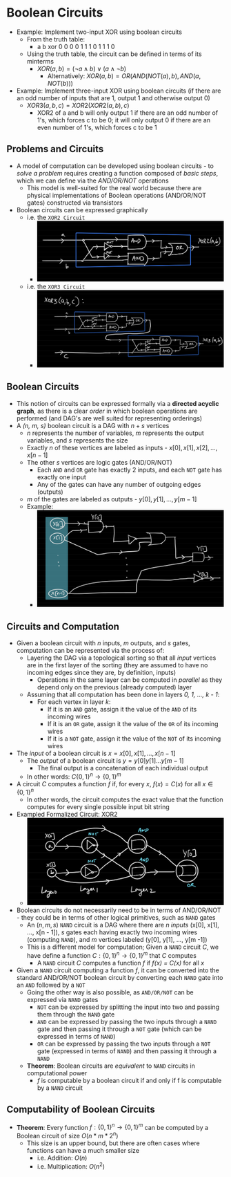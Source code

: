 # Boolean Circuits
- Example: Implement two-input XOR using boolean circuits
  - From the truth table:
    - a b xor
      0 0 0
      0 1 1
      1 0 1
      1 1 0
  - Using the truth table, the circuit can be defined in terms of its minterms
    - $XOR(a, b) = (\neg a \land b) \lor (a \land \neg b)$
      - Alternatively: $XOR(a, b) = OR(AND(NOT(a), b), AND(a, NOT(b)))$
- Example: Implement three-input XOR using boolean circuits (if there are an odd number of inputs that are 1, output 1 and otherwise output 0)
  - $XOR3(a, b, c) = XOR2(XOR2(a, b), c)$
    - XOR2 of a and b will only output 1 if there are an odd number of 1's, which forces c to be 0; it will only output 0 if there are an even number of 1's, which forces c to be 1
## Problems and Circuits
- A model of computation can be developed using boolean circuits - to *solve a problem* requires creating a function composed of *basic steps*, which we can define via the *AND/OR/NOT* operations
  - This model is well-suited for the real world because there are physical implementations of Boolean operations (AND/OR/NOT gates) constructed via transistors
- Boolean circuits can be expressed graphically
  - i.e. the `XOR2 Circuit`
    - ![XOR2](./Images/XOR2_Circuit.png)
  - i.e. the `XOR3 Circuit`
    - ![XOR3](./Images/XOR3_Circuit.png)
## Boolean Circuits
- This notion of circuits can be expressed formally via a **directed acyclic graph**, as there is a clear *order* in which boolean operations are performed (and DAG's are well suited for representing orderings)
- A *(n, m, s)* boolean circuit is a DAG with $n + s$ vertices
  - *n* represents the number of variables, *m* represents the output variables, and *s* represents the size
  - Exactly *n* of these vertices are labeled as inputs - $x[0], x[1], x[2], ..., x[n - 1]$
  - The other *s* vertices are logic gates (AND/OR/NOT)
    - Each `AND` and `OR` gate has exactly 2 inputs, and each `NOT` gate has exactly one input
    - Any of the gates can have any number of outgoing edges (outputs)
  - *m* of the gates are labeled as outputs - $y[0], y[1], ..., y[m - 1]$
  - Example: 
    - ![Boolean Circuit Example](./Images/Boolean_Circuit_Example.png)
## Circuits and Computation
- Given a boolean circuit with *n* inputs, *m* outputs, and *s* gates, computation can be represented via the process of:
  - Layering the DAG via a topological sorting so that all *input* vertices are in the first layer of the sorting (they are assumed to have no incoming edges since they are, by definition, inputs)
    - Operations in the same layer can be computed in *parallel* as they depend only on the previous (already computed) layer
  - Assuming that all computation has been done in layers *0, 1, ..., k - 1*:
    - For each vertex in layer *k*:
      - If it is an `AND` gate, assign it the value of the `AND` of its incoming wires
      - If it is an `OR` gate, assign it the value of the `OR` of its incoming wires
      - If it is a `NOT` gate, assign it the value of the `NOT` of its incoming wires
- The *input* of a boolean circuit is $x = x[0], x[1], ..., x[n - 1]$
  - The *output* of a boolean circuit is $y = y[0]y[1]...y[m-1]$
    - The final output is a concatenation of each individual output
  - In other words: $C \{0, 1\}^n \rightarrow \{0, 1\}^m$
- A circuit *C* computes a function *f* if, for every *x*, $f(x) = C(x)$ for all $x \in \{0, 1\}^n$
  - In other words, the circuit computes the exact value that the function computes for every single possible input bit string
- Exampled Formalized Circuit: XOR2
  - ![XOR2 Formal Circuit](./Images//Formal_Circuit_Example.png)
- Boolean circuits do not necessarily need to be in terms of AND/OR/NOT - they could be in terms of other logical primitives, such as `NAND` gates
  - An $(n, m, s)$ `NAND` circuit is a DAG where there are *n inputs* (x[0], x[1], ..., x[n - 1]), *s* gates each having exactly two incoming wires (computing `NAND`), and *m* vertices labeled (y[0], y[1], ..., y[m -1])
  - This is a different model for computation; Given a `NAND` circuit *C*, we have define a function $C: \{0, 1\}^n \rightarrow \{0, 1\}^m$ that $C$ computes
    - A `NAND` circuit *C* computes a function *f* if *f(x) = C(x)* for all *x*
- Given a `NAND` circuit computing a function *f*, it can be converted into the standard AND/OR/NOT boolean circuit by converting each `NAND` gate into an `AND` followed by a `NOT`
  - Going the other way is also possible, as `AND/OR/NOT` can be expressed via `NAND` gates
    - `NOT` can be expressed by splitting the input into two and passing them through the `NAND` gate
    - `AND` can be expressed by passing the two inputs through a `NAND` gate and then passing it through a `NOT` gate (which can be expressed in terms of `NAND`)
    - `OR` can be expressed by passing the two inputs through a `NOT` gate (expressed in terms of `NAND`) and then passing it through a `NAND`
  - **Theorem**: Boolean circuits are *equivalent* to `NAND` circuits in computational power
    - *f* is computable by a boolean circuit if and only if f is computable by a `NAND` circuit
## Computability of Boolean Circuits
- **Theorem**: Every function $f: \{0, 1\}^n \rightarrow \{0, 1\}^m$ can be computed by a Boolean circuit of size $O(n * m * 2^n)$
  - This size is an upper bound, but there are often cases where functions can have a much smaller size
    - i.e. Addition: $O(n)$
    - i.e. Multiplication: $O(n^2)$